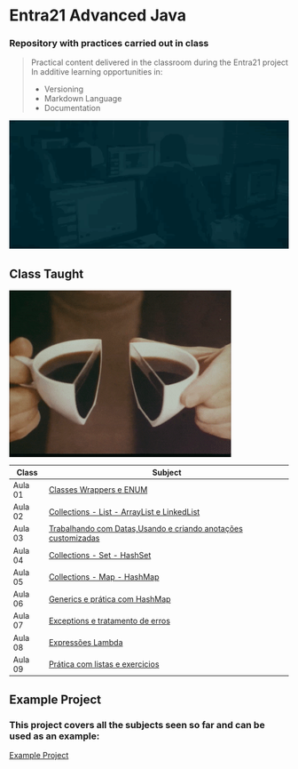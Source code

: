 # Entra21 Advanced Java

### Repository with practices carried out in class

>Practical content delivered in the classroom during the Entra21 project In additive learning opportunities in:
>
> - Versioning
> - Markdown Language
> - Documentation


![Gif Entra21](/entra21.gif)

## Class Taught

<a href="#"><img align="center" src="./giphy.gif" width="400 " height="300" /></a>

| Class | Subject |
|------|---------|
|Aula 01 |[Classes Wrappers e ENUM](/JavaAcancado/src/br/com/entra21/java/avancado/aula01)  
|Aula 02 |[Collections - List - ArrayList e LinkedList](/JavaAcancado/src/br/com/entra21/java/avancado/aula02)  
|Aula 03 |[Trabalhando com Datas,Usando e criando anotações customizadas](/JavaAcancado/src/br/com/entra21/java/avancado/aula03)
|Aula 04 |[Collections - Set - HashSet](/JavaAcancado/src/br/com/entra21/java/avancado/aula04)
|Aula 05 |[Collections - Map - HashMap](/JavaAcancado/src/br/com/entra21/java/avancado/aula05)
|Aula 06 |[Generics e prática com HashMap](/JavaAcancado/src/br/com/entra21/java/avancado/aula06)
|Aula 07 |[Exceptions e tratamento de erros](/JavaAcancado/src/br/com/entra21/java/avancado/aula07)
|Aula 08 |[Expressões Lambda](/JavaAcancado/src/br/com/entra21/java/avancado/aula08)
|Aula 09 |[Prática com listas e exercicios](/JavaAcancado/src/br/com/entra21/java/avancado/aula9)

## Example Project 

### This project covers all the subjects seen so far and can be used as an example:

[Example Project](https://github.com/TimeVerde/SistemaBancario)
